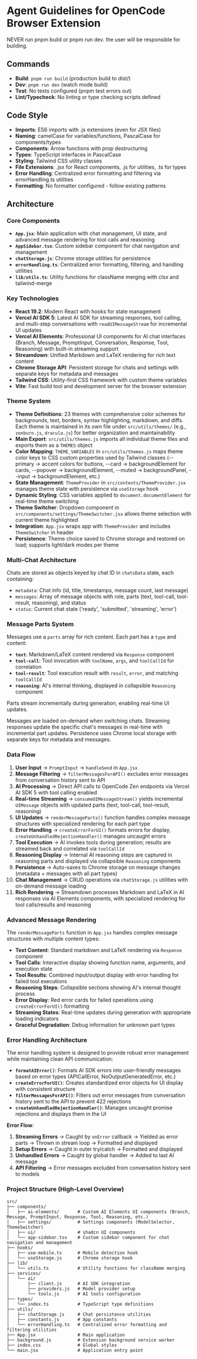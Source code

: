 # Agent Guidelines for OpenCode Browser Extension

NEVER run pnpm build or pnpm run dev. the user will be responsible for building. 

## Commands
- **Build**: `pnpm run build` (production build to dist/)
- **Dev**: `pnpm run dev` (watch mode build)
- **Test**: No tests configured (pnpm test errors out)
- **Lint/Typecheck**: No linting or type checking scripts defined

## Code Style
- **Imports**: ES6 imports with .js extensions (even for JSX files)
- **Naming**: camelCase for variables/functions, PascalCase for components/types
- **Components**: Arrow functions with prop destructuring
- **Types**: TypeScript interfaces in PascalCase
- **Styling**: Tailwind CSS utility classes
- **File Extensions**: .jsx for React components, .js for utilities, .ts for types
- **Error Handling**: Centralized error formatting and filtering via errorHandling.ts utilities
- **Formatting**: No formatter configured - follow existing patterns

## Architecture

### Core Components
- **`App.jsx`**: Main application with chat management, UI state, and advanced message rendering for tool calls and reasoning
- **`AppSidebar.tsx`**: Custom sidebar component for chat navigation and management
- **`chatStorage.js`**: Chrome storage utilities for persistence
- **`errorHandling.ts`**: Centralized error formatting, filtering, and handling utilities
- **`lib/utils.ts`**: Utility functions for className merging with clsx and tailwind-merge

### Key Technologies
- **React 19.2**: Modern React with hooks for state management
- **Vercel AI SDK 5**: Latest AI SDK for streaming responses, tool calling, and multi-step conversations with `readUIMessageStream` for incremental UI updates
- **Vercel AI Elements**: Professional UI components for AI chat interfaces (Branch, Message, PromptInput, Conversation, Response, Tool, Reasoning) with built-in streaming support
- **Streamdown**: Unified Markdown and LaTeX rendering for rich text content
- **Chrome Storage API**: Persistent storage for chats and settings with separate keys for metadata and messages
- **Tailwind CSS**: Utility-first CSS framework with custom theme variables
- **Vite**: Fast build tool and development server for the browser extension

### Theme System
- **Theme Definitions**: 23 themes with comprehensive color schemes for backgrounds, text, borders, syntax highlighting, markdown, and diffs. Each theme is maintained in its own file under `src/utils/themes/` (e.g., `zenburn.js`, `dracula.js`) for better organization and maintainability
- **Main Export**: `src/utils/themes.js` imports all individual theme files and exports them as a `THEMES` object
- **Color Mapping**: `THEME_VARIABLES` in `src/utils/themes.js` maps theme color keys to CSS custom properties used by Tailwind classes (--primary → accent colors for buttons, --card → backgroundElement for cards, --popover → backgroundElement, --muted → backgroundPanel, --input → backgroundElement, etc.)
- **State Management**: `ThemeProvider` in `src/contexts/ThemeProvider.jsx` manages theme state with persistence via `useStorage` hook
- **Dynamic Styling**: CSS variables applied to `document.documentElement` for real-time theme switching
- **Theme Switcher**: Dropdown component in `src/components/settings/ThemeSwitcher.jsx` allows theme selection with current theme highlighted
- **Integration**: `App.jsx` wraps app with `ThemeProvider` and includes `ThemeSwitcher` in header
- **Persistence**: Theme choice saved to Chrome storage and restored on load; supports light/dark modes per theme

### Multi-Chat Architecture
Chats are stored as objects keyed by chat ID in `chatsData` state, each containing:
- `metadata`: Chat info (id, title, timestamps, message count, last message)
- `messages`: Array of message objects with role, parts (text, tool-call, tool-result, reasoning), and status
- `status`: Current chat state ('ready', 'submitted', 'streaming', 'error')

### Message Parts System

Messages use a `parts` array for rich content. Each part has a `type` and content:

- **`text`**: Markdown/LaTeX content rendered via `Response` component
- **`tool-call`**: Tool invocation with `toolName`, `args`, and `toolCallId` for correlation
- **`tool-result`**: Tool execution result with `result`, `error`, and matching `toolCallId`
- **`reasoning`**: AI's internal thinking, displayed in collapsible `Reasoning` component

Parts stream incrementally during generation, enabling real-time UI updates.

Messages are loaded on-demand when switching chats. Streaming responses update the specific chat's messages in real-time with incremental part updates. Persistence uses Chrome local storage with separate keys for metadata and messages.

### Data Flow
1. **User Input** → `PromptInput` → `handleSend` in `App.jsx`
2. **Message Filtering** → `filterMessagesForAPI()` excludes error messages from conversation history sent to API
3. **AI Processing** → Direct API calls to OpenCode Zen endpoints via Vercel AI SDK 5 with tool calling enabled
4. **Real-time Streaming** → `consumeUIMessageStream()` yields incremental `UIMessage` objects with updated parts (text, tool-call, tool-result, reasoning)
5. **UI Updates** → `renderMessageParts()` function handles complex message structures with specialized rendering for each part type
6. **Error Handling** → `createErrorForUI()` formats errors for display, `createUnhandledRejectionHandler()` manages uncaught errors
7. **Tool Execution** → AI invokes tools during generation; results are streamed back and correlated via `toolCallId`
8. **Reasoning Display** → Internal AI reasoning steps are captured in reasoning parts and displayed via collapsible `Reasoning` components
9. **Persistence** → Auto-saves to Chrome storage on message changes (metadata + messages with all part types)
10. **Chat Management** → CRUD operations via `chatStorage.js` utilities with on-demand message loading
11. **Rich Rendering** → Streamdown processes Markdown and LaTeX in AI responses via AI Elements components, with specialized rendering for tool calls/results and reasoning

### Advanced Message Rendering
The `renderMessageParts` function in `App.jsx` handles complex message structures with multiple content types:
- **Text Content**: Standard markdown and LaTeX rendering via `Response` component
- **Tool Calls**: Interactive display showing function name, arguments, and execution state
- **Tool Results**: Combined input/output display with error handling for failed tool executions
- **Reasoning Steps**: Collapsible sections showing AI's internal thought process
- **Error Display**: Red error cards for failed operations using `createErrorForUI()` formatting
- **Streaming States**: Real-time updates during generation with appropriate loading indicators
- **Graceful Degradation**: Debug information for unknown part types

### Error Handling Architecture

The error handling system is designed to provide robust error management while maintaining clean API communication:

- **`formatAIError()`**: Formats AI SDK errors into user-friendly messages based on error types (APICallError, NoOutputGeneratedError, etc.)
- **`createErrorForUI()`**: Creates standardized error objects for UI display with consistent structure
- **`filterMessagesForAPI()`**: Filters out error messages from conversation history sent to the API to prevent 422 rejections
- **`createUnhandledRejectionHandler()`**: Manages uncaught promise rejections and displays them in the UI

**Error Flow**:
1. **Streaming Errors** → Caught by `onError` callback → Yielded as error parts → Thrown in stream loop → Formatted and displayed
2. **Setup Errors** → Caught in outer try/catch → Formatted and displayed
3. **Unhandled Errors** → Caught by global handler → Added to last AI message
4. **API Filtering** → Error messages excluded from conversation history sent to models

### Project Structure (High-Level Overview)
```
src/
├── components/
│   ├── ai-elements/       # Custom AI Elements UI components (Branch, Message, PromptInput, Response, Tool, Reasoning, etc.)
│   ├── settings/          # Settings components (ModelSelector, ThemeSwitcher)
│   ├── ui/                # shadcn UI components
│   └── app-sidebar.tsx    # Custom sidebar component for chat navigation and management
├── hooks/
│   ├── use-mobile.ts      # Mobile detection hook
│   └── useStorage.js      # Chrome storage hook
├── lib/
│   └── utils.ts           # Utility functions for className merging
├── services/
│   └── ai/
│       ├── client.js      # AI SDK integration
│       ├── providers.js   # Model provider setup
│       └── tools.js       # AI tools configuration
├── types/
│   └── index.ts           # TypeScript type definitions
├── utils/
│   ├── chatStorage.js     # Chat persistence utilities
│   ├── constants.js       # App constants
│   └── errorHandling.ts   # Centralized error formatting and filtering utilities
├── App.jsx                # Main application
├── background.js          # Extension background service worker
├── index.css              # Global styles
└── main.jsx               # Application entry point
```